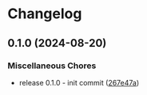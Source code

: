 # Changelog

## 0.1.0 (2024-08-20)


### Miscellaneous Chores

* release 0.1.0 - init commit ([267e47a](https://github.com/MikeTangoEcho/marathon/commit/267e47a339d7b2298576300aae95f1deaea8b620))
